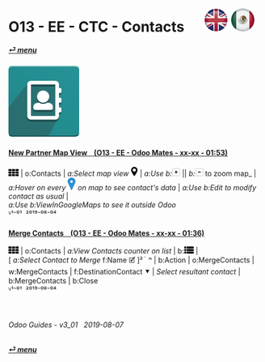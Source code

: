 # O13 - EE - CTC - Contacts &nbsp;&nbsp;&nbsp;&nbsp; [![en-uk](/doc/img/en-uk_flag_button_small.png)](/en-uk/o13/ee/ctc/en-uk-o13-ee-ctc-contacts-guides.md) [ ![es-mx](/doc/img/es-mx_flag_button_small.png)](/es-mx/o13/ee/ctc/es-mx-o13-ee-ctc-contacts-guides.md)
#### [_&#x23CE; menu_](/en-uk/o13/ee/en-uk-o13-ee-guides-menu.md)  
### ![ctc](/doc/img/contacts.png)
[ⱽ¹²³⁴⁵⁶⁷⁸⁹⁰⁻]: # (ⱽ¹²³⁴⁵⁶⁷⁸⁹⁰⁻)

#### [New Partner Map View &nbsp;&nbsp; (O13 - EE - Odoo Mates - xx-xx - 01:53)](https://youtube.com/embed/1y3uHWG7nDQ?autoplay=1&start=0&end=54&rel=0)  
![apps](/doc/img/apps.png) | o:Contacts | _a:Select map view_ ![view_map](/doc/img/view_map.png) | _a:Use b:_![zoom_in](/doc/img/button_squared_add.png) || _b:_![zoom_out](/doc/img/button_squared_sub.png) to zoom map_ |  
_a:Hover on every ![map_location](/doc/img/map_location.png) on map to see contact's data_ | _a:Use b:Edit to modify contact as usual_ |  
_a:Use b:ViewInGoogleMaps to see it outside Odoo_  
ⱽ¹⁻⁰¹ &nbsp;²⁰¹⁹⁻⁰⁸⁻⁰⁴

#### [Merge Contacts &nbsp;&nbsp; (O13 - EE - Odoo Mates - xx-xx - 01:36)](https://youtube.com/embed/-bKC9k5QDZw?autoplay=1&start=0&end=0&rel=0)  
![apps](/doc/img/apps.png) | o:Contacts | _a:View Contacts counter on list_ | b:![view_list](/doc/img/view_list.png) |  
[ _a:Select Contact to Merge_ f:Name &#x1F5F9; ]&#x00B2; &#x5C4; &#x5C4; &#x207F; | b:Action | o:MergeContacts |  
w:MergeContacts | f:DestinationContact &#x2BC6; | _Select resultant contact_ | b:MergeContacts | b:Close  
ⱽ¹⁻⁰¹ &nbsp;²⁰¹⁹⁻⁰⁸⁻⁰⁴

<br>

###### Odoo Guides - v3_01 &nbsp; 2019-08-07  
**[_&#x23CE; menu_](/en-uk/o13/ee/en-uk-o13-ee-calendar-guides-menu.md)**  


